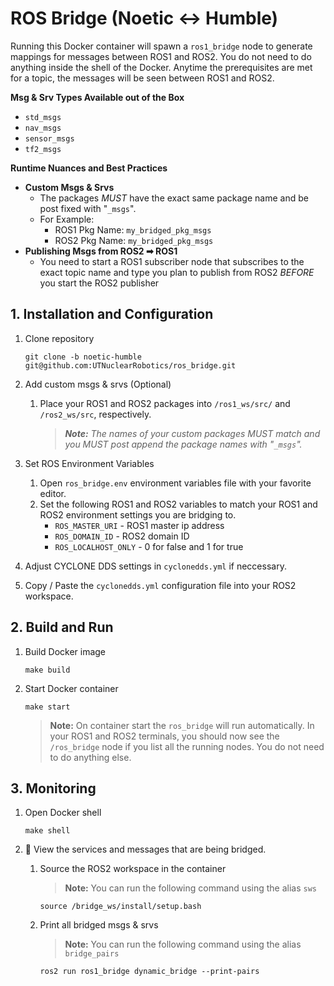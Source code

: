 # ROS Bridge (Noetic <-> Humble)
Running this Docker container will spawn a `ros1_bridge` node to generate mappings for messages between ROS1 and ROS2. You do not need to do anything inside the shell of the Docker. Anytime the prerequisites are met for a topic, the messages will be seen between ROS1 and ROS2.

**Msg & Srv Types Available out of the Box**
- `std_msgs` 
- `nav_msgs`
- `sensor_msgs`
- `tf2_msgs`

**Runtime Nuances and Best Practices**
- **Custom Msgs & Srvs**
    - The packages _MUST_ have the exact same package name and be post fixed with "`_msgs`".
    - For Example:
      - ROS1 Pkg Name: `my_bridged_pkg_msgs`
      - ROS2 Pkg Name: `my_bridged_pkg_msgs`
- **Publishing Msgs from ROS2 ➡ ROS1**
    - You need to start a ROS1 subscriber node that subscribes to the exact topic name and type you plan to publish from ROS2 _BEFORE_ you start the ROS2 publisher
 

## 1. Installation and Configuration
1. Clone repository
   
   ```shell
   git clone -b noetic-humble git@github.com:UTNuclearRobotics/ros_bridge.git
   ```
2. Add custom msgs & srvs (Optional)
   1. Place your ROS1 and ROS2 packages into `/ros1_ws/src/` and `/ros2_ws/src`, respectively.
      
      > _**Note:** The names of your custom packages MUST match and you MUST post append the package names with "`_msgs`"._
      
3. Set ROS Environment Variables
   1. Open `ros_bridge.env` environment variables file with your favorite editor.
   2. Set the following ROS1 and ROS2 variables to match your ROS1 and ROS2 environment settings you are bridging to.
      - `ROS_MASTER_URI` - ROS1 master ip address
      - `ROS_DOMAIN_ID`  - ROS2 domain ID
      - `ROS_LOCALHOST_ONLY` - 0 for false and 1 for true
        
4. Adjust CYCLONE DDS settings in `cyclonedds.yml` if neccessary.
5. Copy / Paste the `cyclonedds.yml` configuration file into your ROS2 workspace.

## 2. Build and Run
1. Build Docker image
   ```shell
   make build
   ```
2. Start Docker container
   ```shell
   make start
   ```

   > **Note:** On container start the `ros_bridge` will run automatically. In your ROS1 and ROS2 terminals, you should now see the `/ros_bridge` node if you list all the running nodes. You do not need to do anything else.
   
## 3. Monitoring
1. Open Docker shell
   
   ```shell
   make shell
   ```
3. 🐳 View the services and messages that are being bridged.
   1. Source the ROS2 workspace in the container
      
       > **Note:** You can run the following command using the alias `sws`
       ```shell
       source /bridge_ws/install/setup.bash
       ```
       
   2. Print all bridged msgs & srvs

        > **Note:** You can run the following command using the alias `bridge_pairs`
        ```shell
        ros2 run ros1_bridge dynamic_bridge --print-pairs
        ```
